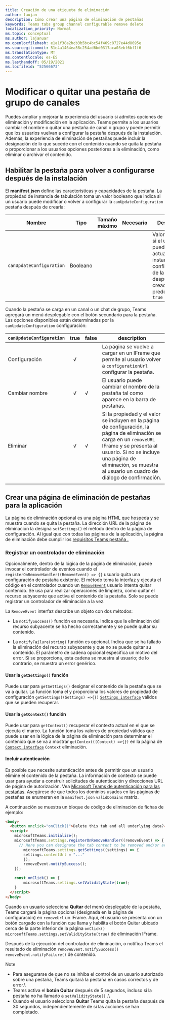 ```yaml
---
title: Creación de una etiqueta de eliminación
author: laujan
description: Cómo crear una página de eliminación de pestañas
keywords: Teams tabs group channel configurable remove delete
localization_priority: Normal
ms.topic: conceptual
ms.author: lajanuar
ms.openlocfilehash: e1a1f38a2bcb3b5bc4bc54f469c8727e44d8695e
ms.sourcegitcommit: 51e4a1464ea58c254ad6bd0317aca03ebf6bf1f6
ms.translationtype: MT
ms.contentlocale: es-ES
ms.lasthandoff: 05/19/2021
ms.locfileid: "52566673"
---
```

# <a name="modify-or-remove-a-channel-group-tab"></a>Modificar o quitar una pestaña de grupo de canales

Puedes ampliar y mejorar la experiencia del usuario si admites opciones de eliminación y modificación en la aplicación. Teams permite a los usuarios cambiar el nombre o quitar una pestaña de canal o grupo y puede permitir que los usuarios vuelvan a configurar la pestaña después de la instalación. Además, la experiencia de eliminación de pestañas puede incluir la designación de lo que sucede con el contenido cuando se quita la pestaña o proporcionar a los usuarios opciones posteriores a la eliminación, como eliminar o archivar el contenido.

## <a name="enable-your-tab-to-be-reconfigured-after-installation"></a>Habilitar la pestaña para volver a configurarse después de la instalación

El **manifest.jsen** define las características y capacidades de la pestaña. La propiedad de instancia de tabulación toma un valor booleano que indica si un usuario puede modificar o volver a configurar la `canUpdateConfiguration` pestaña después de crearla:

|Nombre| Tipo| Tamaño máximo | Necesario | Descripción|
|---|---|---|---|---|
|`canUpdateConfiguration`|Booleano|||Valor que indica si el usuario puede actualizar una instancia de la configuración de la pestaña después de su creación. Valor predeterminado: `true`|

Cuando la pestaña se carga en un canal o un chat de grupo, Teams agregará un menú desplegable con el botón secundario para la pestaña. Las opciones disponibles están determinadas por la `canUpdateConfiguration` configuración:

| `canUpdateConfiguration`| true   | false | description |
| ----------------------- | :----: | ----- | ----------- |
|     Configuración            |   √    |       |La página se vuelve a cargar en un IFrame que permite al usuario volver a `configurationUrl` configurar la pestaña.  |
|     Cambiar nombre              |   √    |   √   | El usuario puede cambiar el nombre de la pestaña tal como aparece en la barra de pestañas.          |
|     Eliminar               |   √    |   √   |  Si la propiedad y el valor se incluyen en la página de configuración, la página de eliminación se carga en un `removeURL` IFrame y se presenta al usuario.   Si no se incluye una página de eliminación, se muestra al usuario un cuadro de diálogo de confirmación.          |
|||||

## <a name="create-a-tab-removal-page-for-your-application"></a>Crear una página de eliminación de pestañas para la aplicación

La página de eliminación opcional es una página HTML que hospeda y se muestra cuando se quita la pestaña. La dirección URL de la página de eliminación la designa `setSettings()` el método dentro de la página de configuración. Al igual que con todas las páginas de la aplicación, la página de eliminación debe cumplir los [requisitos Teams pestaña .](../../../tabs/how-to/tab-requirements.md)

### <a name="register-a-remove-handler"></a>Registrar un controlador de eliminación

Opcionalmente, dentro de la lógica de la página de eliminación, puede invocar el controlador de eventos cuando el `registerOnRemoveHandler((RemoveEvent) => {}` usuario quita una configuración de pestaña existente. El método toma la interfaz y ejecuta el código en el controlador cuando un [`RemoveEvent`](/javascript/api/@microsoft/teams-js/microsoftteams.settings.removeevent?view=msteams-client-js-latest&preserve-view=true) usuario intenta quitar contenido. Se usa para realizar operaciones de limpieza, como quitar el recurso subyacente que activa el contenido de la pestaña. Solo se puede registrar un controlador de eliminación a la vez.

La `RemoveEvent` interfaz describe un objeto con dos métodos:

* La `notifySuccess()` función es necesaria. Indica que la eliminación del recurso subyacente se ha hecho correctamente y se puede quitar su contenido.

* La `notifyFailure(string)` función es opcional. Indica que se ha fallado la eliminación del recurso subyacente y que no se puede quitar su contenido. El parámetro de cadena opcional especifica un motivo del error. Si se proporciona, esta cadena se muestra al usuario; de lo contrario, se muestra un error genérico.

#### <a name="use-the-getsettings-function"></a>Usar la `getSettings()` función

Puede usar para `getSettings()` designar el contenido de la pestaña que se va a quitar. La función toma el y proporciona los valores de propiedad de configuración `getSettings((Settings) =>{})` [`Settings interface`](/javascript/api/@microsoft/teams-js/microsoftteams.settings.settings?view=msteams-client-js-latest&preserve-view=true) válidos que se pueden recuperar.

#### <a name="use-the-getcontext-function"></a>Usar la `getContext()` función

Puede usar para `getContext()` recuperar el contexto actual en el que se ejecuta el marco. La función toma los valores de propiedad válidos que puede usar en la lógica de la página de eliminación para determinar el contenido que se va a mostrar `getContext((Context) =>{})` en la página de [`Context interface`](/javascript/api/@microsoft/teams-js/microsoftteams.context?view=msteams-client-js-latest&preserve-view=true) `Context` eliminación.

#### <a name="include-authentication"></a>Incluir autenticación

Es posible que necesite autenticación antes de permitir que un usuario elimine el contenido de la pestaña. La información de contexto se puede usar para ayudar a construir solicitudes de autenticación y direcciones URL de página de autorización. Vea [Microsoft Teams de autenticación para las pestañas](~/tabs/how-to/authentication/auth-flow-tab.md). Asegúrese de que todos los dominios usados en las páginas de pestañas se enumeran en la `manifest.json` `validDomains` matriz.

A continuación se muestra un bloque de código de eliminación de fichas de ejemplo:

```html
<body>
  <button onclick="onClick()">Delete this tab and all underlying data?</button>
  <script>
    microsoftTeams.initialize();
    microsoftTeams.settings.registerOnRemoveHandler((removeEvent) => {
      // Here you can designate the tab content to be removed and/or archived.
        microsoftTeams.settings.getSettings((settings) => {
        settings.contentUrl = "..."
        });
        removeEvent.notifySuccess();
    });

    const onClick() => {
        microsoftTeams.settings.setValidityState(true);
    }
  </script>
</body>

```

Cuando un usuario selecciona **Quitar** del menú desplegable de la pestaña, Teams cargará la página opcional (designada en la página de configuración) en `removeUrl` un IFrame. Aquí, el usuario se presenta con un botón cargado con la función que llama y habilita el botón Quitar ubicado cerca de la parte inferior de la página `onClick()` `microsoftTeams.settings.setValidityState(true)` de eliminación IFrame. 

Después de la ejecución del controlador de eliminación, o notifica Teams el resultado de eliminación `removeEvent.notifySuccess()` `removeEvent.notifyFailure()` de contenido.

>[!NOTE]
> * Para asegurarse de que no se inhiba el control de un usuario autorizado sobre una pestaña, Teams quitará la pestaña en casos correctos y de error.\
> * Teams activa el **botón Quitar** después de 5 segundos, incluso si la pestaña no ha llamado a `setValidityState()` .\
> * Cuando el usuario selecciona **Quitar** Teams quita la pestaña después de 30 segundos, independientemente de si las acciones se han completado.
